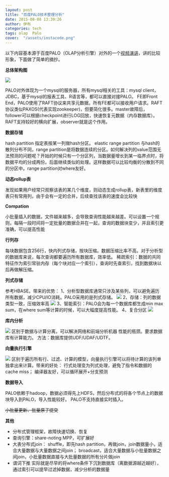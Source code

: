 ```yaml
---
layout: post
title: "百度PALO技术整理分析"
date: 2015-08-08 13:39:26
author: 伊布
categories: tech
tags: olap  Palo
cover:  "/assets/instacode.png"
---
```



以下内容基本源于百度PALO（OLAP分析引擎）对外的一个[视频演讲](http://www.chinahadoop.cn/course/95/learn#lesson/1333)，讲的比较形象，下面做了简单的摘抄。

**总体架构图**

![](http://7xir15.com1.z0.glb.clouddn.com/palo_1.png)

PALO对外体现为一个mysql的服务器，所有mysql相关的工具：mysql client，JDBC，基于mysql的报表工具、R语言等，都可以直接对接PALO。
FE即Front End，PALO使用了RAFT协议来共享元数据，所有FE都可以接收用户请求。RAFT协议类似PAXOS(代表实现zookeeper)，但要简化很多。master故障后，follower可以根据checkpoint进行LOG回放，快速恢复元数据（内存数据库）。RAFT支持较好的横向扩展，observer就是这个作用。

**数据存储**

hash partition
指定表按某一列做hash分区。
elastic range partition
与hash的散列分布不同，range partition是将数据连续的分区。如何解决列的value范围无法预测的问题呢？开始的时候只有一个分区列，当数据量增长到某一临界点时，将数据平均的分成两份。后面继续类似的处理。这样数据可以比较均衡的分散到不同的分区中。range partition对where友好。

**动态rollup表**

发现如果用户经常只观察该表的某几个维度，则动态生成rollup表，新表里的维度表只有常用列，由于会有一定的合并，后续查找该表的速度会比较快

**Compation**

小批量插入的数据，文件越来越多，会导致查询性能越来越差。可以设置一个规则，每隔一段时间将一定批量的数据合并在一起，查询的数据块变少，并且索引更准确，可以提高性能

**行列存**

每块数据包含256行，快内列式存储，按块压缩。数据压缩比率不高，对于分析型的数据库来说，每次查询都要遍历所有数据库，效率低。
稀疏索引：数据的共同特征作为索引常驻内存（每个块对应一个索引），查询时先查索引，找到数据块以后再做解压缩。

**列式存储**

参考HBASE。带来的优势：
1、分析型数据库通常只涉及某些列，可以避免遍历所有数据，减少CPU/IO消耗。PALO采用的是列式存储。
![](http://7xir15.com1.z0.glb.clouddn.com/palo_2.png)
2、存储：列的数据类型一致，压缩效率高
![](http://7xir15.com1.z0.glb.clouddn.com/palo_3.png)
3、智能索引：PALO会为每一个数据库都生成min max sum，在where sum等计算的时候，可以大幅度提高性能。
4、复合分区
![](http://7xir15.com1.z0.glb.clouddn.com/palo_4.png)

**库内分析**

![](http://7xir15.com1.z0.glb.clouddn.com/palo_5.png)
区别于数据与计算分离，可以解决网络和前端分析机器 性能的瓶颈。要求数据库有计算能力。
方法：数据库提供UDF/UDAF/UDTF。

**向量执行引擎**

![](http://7xir15.com1.z0.glb.clouddn.com/palo_6.png)
区别于遍历所有行、过滤、计算的模型，向量执行引擎可以将待计算的该列单独拿出来计算。带来的好处：
行式处理变为列式处理，避免了指令和数据的cache miss；
编译器友好，可以循环展开+分支预测

**数据导入**

PALO依赖于hadoop，数据必须得先上HDFS，然后分布式的将各个节点上的数据块导入到PALO，导入性能较好。
PALO不支持直接实时插入。

~~小批量更新、批量原子提交~~

**其他**

- 分布式管理框架，故障快速切换、恢复
- 查询引擎：share-noting MPP，可扩展好
- 大表分布式join：
shuffle，即先hash partition，再做join，join数据量小，适合大量数据与大量数据之间join；
broadcast，适合大量数据与小批量数据之间join，小批量数据直接与大批量数据的所有分片做join
- 谓词下推
实际就是尽早的将where条件下沉到数据库（离数据源越近越好），通过索引可以提早过滤掉数据，减少分析的数据量


